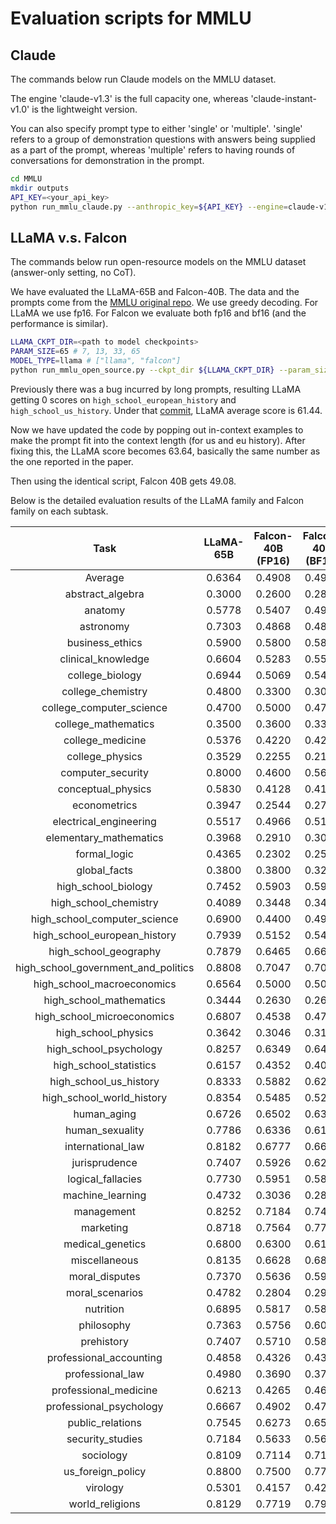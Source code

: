 # Evaluation scripts for MMLU

## Claude
The commands below run Claude models on the MMLU dataset. 

The engine 'claude-v1.3' is the full capacity one, whereas 'claude-instant-v1.0' is the lightweight version.

You can also specify prompt type to either 'single' or 'multiple'. 'single' refers to a group of demonstration questions with answers being supplied as a part of the prompt, whereas 'multiple' refers to having rounds of conversations for demonstration in the prompt.

```bash
cd MMLU
mkdir outputs
API_KEY=<your_api_key>
python run_mmlu_claude.py --anthropic_key=${API_KEY} --engine=claude-v1.3 --prompt_type='multiple'
```


## LLaMA v.s. Falcon

The commands below run open-resource models on the MMLU dataset (answer-only setting, no CoT). 

We have evaluated the LLaMA-65B and Falcon-40B.
The data and the prompts come from the [MMLU original repo](https://github.com/hendrycks/test). We use greedy decoding. For LLaMA we use fp16. For Falcon we evaluate both fp16 and bf16 (and the performance is similar).

```bash
LLAMA_CKPT_DIR=<path to model checkpoints>
PARAM_SIZE=65 # 7, 13, 33, 65
MODEL_TYPE=llama # ["llama", "falcon"] 
python run_mmlu_open_source.py --ckpt_dir ${LLAMA_CKPT_DIR} --param_size ${PARAM_SIZE} --model_type ${MODEL_TYPE}
```


Previously there was a bug incurred by long prompts, resulting LLaMA getting 0 scores on `high_school_european_history` and `high_school_us_history`. Under that [commit](https://github.com/FranxYao/chain-of-thought-hub/tree/9c1fe0f6c2d86706d1b54a8208f807b7181e0b8d/MMLU), LLaMA average score is 61.44.

Now we have updated the code by popping out in-context examples to make the prompt fit into the context length (for us and eu history). After fixing this, the LLaMA score becomes 63.64, basically the same number as the one reported in the paper.

Then using the identical script, Falcon 40B gets 49.08.

Below is the detailed evaluation results of the LLaMA family and Falcon family on each subtask.

|Task|LLaMA-65B|Falcon-40B (FP16)|Falcon-40B (BF16)|LLaMA-33B|LLaMA-13B|LLaMA-7B|Falcon-7B (BF16)|LLaMA-65B (Bug)|
|:----:|:----:|:----:|:----:|:----:|:----:|:----:|:----:|:----:|
|Average|0.6364|0.4908|0.4996|0.5847|0.4696|0.3522|0.2629|0.6144|
|abstract_algebra|0.3000|0.2600|0.2800|0.3700|0.3000|0.2600|0.2200|0.3000|
|anatomy|0.5778|0.5407|0.4963|0.5185|0.4667|0.3852|0.2593|0.5778|
|astronomy|0.7303|0.4868|0.4868|0.6118|0.4671|0.3421|0.2500|0.7303|
|business_ethics|0.5900|0.5800|0.5800|0.5500|0.4600|0.4100|0.2700|0.5900|
|clinical_knowledge|0.6604|0.5283|0.5509|0.5736|0.4604|0.3396|0.2642|0.6604|
|college_biology|0.6944|0.5069|0.5486|0.5903|0.4722|0.3750|0.1736|0.6944|
|college_chemistry|0.4800|0.3300|0.3000|0.4500|0.3000|0.3000|0.2600|0.4800|
|college_computer_science|0.4700|0.5000|0.4700|0.4600|0.4100|0.3000|0.1700|0.4700|
|college_mathematics|0.3500|0.3600|0.3300|0.3600|0.3700|0.3500|0.2900|0.3500|
|college_medicine|0.5376|0.4220|0.4220|0.5491|0.4162|0.3353|0.2428|0.5376|
|college_physics|0.3529|0.2255|0.2157|0.2549|0.1961|0.2353|0.2059|0.3529|
|computer_security|0.8000|0.4600|0.5600|0.6700|0.6400|0.4500|0.3100|0.8000|
|conceptual_physics|0.5830|0.4128|0.4170|0.5064|0.3830|0.3745|0.2596|0.5830|
|econometrics|0.3947|0.2544|0.2719|0.3596|0.2895|0.2807|0.2368|0.3947|
|electrical_engineering|0.5517|0.4966|0.5172|0.5310|0.4483|0.2207|0.2966|0.5517|
|elementary_mathematics|0.3968|0.2910|0.3069|0.3677|0.2698|0.2646|0.2804|0.3968|
|formal_logic|0.4365|0.2302|0.2540|0.3571|0.3175|0.2619|0.1667|0.4365|
|global_facts|0.3800|0.3800|0.3200|0.3800|0.3600|0.3000|0.3600|0.3800|
|high_school_biology|0.7452|0.5903|0.5935|0.6903|0.5129|0.3323|0.2581|0.7452|
|high_school_chemistry|0.4089|0.3448|0.3448|0.4138|0.2808|0.2759|0.2808|0.4089|
|high_school_computer_science|0.6900|0.4400|0.4900|0.6100|0.5000|0.3400|0.2900|0.6900|
|high_school_european_history|0.7939|0.5152|0.5455|0.7515|0.6182|0.4182|0.2970|0.0000|
|high_school_geography|0.7879|0.6465|0.6616|0.7121|0.5505|0.3384|0.2323|0.7879|
|high_school_government_and_politics|0.8808|0.7047|0.7047|0.8290|0.6684|0.4560|0.1865|0.8808|
|high_school_macroeconomics|0.6564|0.5000|0.5026|0.5667|0.4590|0.3436|0.2051|0.6590|
|high_school_mathematics|0.3444|0.2630|0.2667|0.2778|0.2593|0.2519|0.2444|0.3407|
|high_school_microeconomics|0.6807|0.4538|0.4706|0.5798|0.4748|0.3151|0.2605|0.6765|
|high_school_physics|0.3642|0.3046|0.3113|0.3510|0.3113|0.2781|0.2848|0.3709|
|high_school_psychology|0.8257|0.6349|0.6422|0.7596|0.6128|0.4826|0.2202|0.8257|
|high_school_statistics|0.6157|0.4352|0.4028|0.4907|0.2963|0.3333|0.2222|0.6204|
|high_school_us_history|0.8333|0.5882|0.6225|0.7892|0.5882|0.3676|0.2794|0.0000|
|high_school_world_history|0.8354|0.5485|0.5274|0.8017|0.6751|0.4346|0.2869|0.8354|
|human_aging|0.6726|0.6502|0.6323|0.6771|0.5336|0.3946|0.3632|0.6726|
|human_sexuality|0.7786|0.6336|0.6107|0.6489|0.5725|0.3511|0.2595|0.7786|
|international_law|0.8182|0.6777|0.6612|0.7521|0.6446|0.5124|0.3058|0.8182|
|jurisprudence|0.7407|0.5926|0.6296|0.7130|0.5093|0.4167|0.2963|0.7500|
|logical_fallacies|0.7730|0.5951|0.5828|0.6810|0.5276|0.4172|0.2761|0.7730|
|machine_learning|0.4732|0.3036|0.2857|0.4107|0.3214|0.2768|0.3482|0.4732|
|management|0.8252|0.7184|0.7476|0.7670|0.6602|0.3398|0.2718|0.8252|
|marketing|0.8718|0.7564|0.7778|0.8419|0.7179|0.4615|0.3077|0.8718|
|medical_genetics|0.6800|0.6300|0.6100|0.6600|0.5300|0.3700|0.2500|0.6800|
|miscellaneous|0.8135|0.6628|0.6884|0.7778|0.6475|0.4253|0.2644|0.8135|
|moral_disputes|0.7370|0.5636|0.5925|0.6676|0.5000|0.4075|0.2746|0.7370|
|moral_scenarios|0.4782|0.2804|0.2994|0.4045|0.2961|0.2425|0.2659|0.4771|
|nutrition|0.6895|0.5817|0.5817|0.6242|0.5196|0.3889|0.2451|0.6895|
|philosophy|0.7363|0.5756|0.6045|0.6624|0.5531|0.4051|0.2669|0.7363|
|prehistory|0.7407|0.5710|0.5895|0.6821|0.5185|0.3457|0.2870|0.7377|
|professional_accounting|0.4858|0.4326|0.4326|0.4468|0.3475|0.2660|0.3121|0.4858|
|professional_law|0.4980|0.3690|0.3781|0.4648|0.3709|0.3018|0.2529|0.4935|
|professional_medicine|0.6213|0.4265|0.4632|0.5588|0.5074|0.4412|0.1949|0.6176|
|professional_psychology|0.6667|0.4902|0.4788|0.6373|0.4869|0.3529|0.2941|0.6650|
|public_relations|0.7545|0.6273|0.6545|0.6909|0.6091|0.4000|0.2364|0.7545|
|security_studies|0.7184|0.5633|0.5673|0.6653|0.5306|0.3347|0.2286|0.7224|
|sociology|0.8109|0.7114|0.7114|0.7910|0.6119|0.4577|0.2388|0.8109|
|us_foreign_policy|0.8800|0.7500|0.7700|0.8300|0.7800|0.4300|0.3500|0.8800|
|virology|0.5301|0.4157|0.4217|0.4940|0.4337|0.3434|0.3434|0.5301|
|world_religions|0.8129|0.7719|0.7953|0.7953|0.6784|0.4912|0.3450|0.8129|




